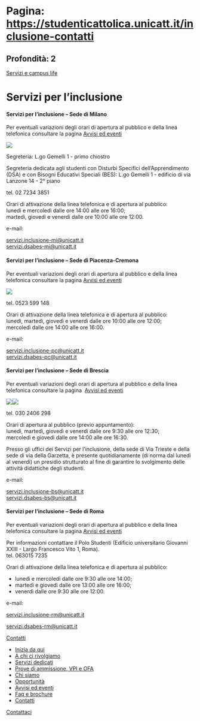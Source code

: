# Pagina: https://studenticattolica.unicatt.it/inclusione-contatti

## Profondità: 2

[Servizi e campus life](home-servizi-e-campus-life)



# Servizi per l’inclusione

#### Servizi per l’inclusione – Sede di Milano

Per eventuali variazioni degli orari di apertura al pubblico e della linea telefonica consultare la pagina [Avvisi ed eventi](inclusione-avvisi-ed-eventi)  
  
[![](Pianta%20uffici%20servizi%20per%20inclusione.jpg)](Pianta%20uffici%20servizi%20per%20inclusione.pdf)

Segreteria: L.go Gemelli 1 - primo chiostro

Segreteria dedicata agli studenti con Disturbi Specifici dell’Apprendimento (DSA) e con Bisogni Educativi Speciali (BES): L.go Gemelli 1 - edificio di via Lanzone 14 - 2° piano

tel. 02 7234 3851

Orari di attivazione della linea telefonica e di apertura al pubblico:  
lunedì e mercoledì dalle ore 14:00 alle ore 16:00;   
martedì, giovedì e venerdì dalle ore 10:00 alle ore 12:00.

e-mail:

[servizi.inclusione-mi@unicatt.it  
servizi.dsabes-mi@unicatt.it](mailto:servizi.inclusione-mi@unicatt.it)

#### Servizi per l’inclusione – Sede di Piacenza-Cremona

Per eventuali variazioni degli orari di apertura al pubblico e della linea telefonica consultare la pagina [Avvisi ed eventi](inclusione-avvisi-ed-eventi)

[![](Servizi%20inclusione_CartinaPC.JPG)](AServizi%20inclusione_CartinaPC.pdf)

tel. 0523 599 148

Orari di attivazione della linea telefonica e di apertura al pubblico:  
lunedì, martedì, giovedì e venerdì dalle ore 10:00 alle ore 12:00;  
mercoledì dalle ore 14:00 alle ore 16:00.

e-mail:

[servizi.inclusione-pc@unicatt.it](mailto:servizi.inclusione-pc@unicatt.it)  
[servizi.dsabes-pc@unicatt.it](mailto:servizi.dsabes-pc@unicatt.it)

#### Servizi per l’inclusione – Sede di Brescia

Per eventuali variazioni degli orari di apertura al pubblico e della linea telefonica consultare la pagina  [Avvisi ed eventi](inclusione-avvisi-ed-eventi)

[![](p-cartine-trieste-BS.jpg)](Via%20Trieste_2023.pdf)[![](p-cartine-garzetta-BS.jpg)](Via%20Garzetta_2023.pdf)

tel. 030 2406 298

Orari di apertura al pubblico (previo appuntamento):   
lunedì, martedì, giovedì e venerdì dalle ore 9:30 alle ore 12:30;  
mercoledì e giovedì dalle ore 14:00 alle ore 16:30.

Presso gli uffici dei Servizi per l’inclusione, della sede di Via Trieste e della sede di via della Garzetta, è presente quotidianamente (di norma dal lunedì al venerdì) un presidio strutturato al fine di garantire lo svolgimento delle attività didattiche degli studenti.

e-mail:

[servizi.inclusione-bs@unicatt.it](mailto:servizi.inclusione-bs@unicatt.it)   
[servizi.dsabes-bs@unicatt.it](mailto:servizi.dsabes-bs@unicatt.it)

#### Servizi per l’inclusione – Sede di Roma

Per eventuali variazioni degli orari di apertura al pubblico e della linea telefonica consultare la pagina [Avvisi ed eventi](inclusione-avvisi-ed-eventi)

Per informazioni contattare il Polo Studenti (Edificio universitario Giovanni XXIII - Largo Francesco Vito 1, Roma).  
tel. 063015 7235

Orari di attivazione della linea telefonica e di apertura al pubblico:

* lunedì e mercoledì dalle ore 9:30 alle ore 14:00;
* martedì e giovedì dalle ore 13:00 alle ore 16:00;
* venerdì dalle ore 9:30 alle ore 12:00.

e-mail:

[servizi.inclusione-rm@unicatt.it](mailto:servizi.inclusione-rm@unicatt.it)

[servizi.dsabes-rm@unicatt.it](mailto:servizi.dsabes-rm@unicatt.it)

[Contatti](#submenu__wrapper "Contatti")

* [Inizia da qui](inclusione-inizia-da-qui "Inizia da qui")
* [A chi ci rivolgiamo](inclusione-a-chi-ci-rivolgiamo "A chi ci rivolgiamo")
* [Servizi dedicati](inclusione-servizi-dedicati "Servizi dedicati")
* [Prove di ammissione, VPI e OFA](inclusione-prove-di-ammissione-vpi-e-ofa "Prove di ammissione, VPI e OFA")
* [Chi siamo](inclusione-chi-siamo "Chi siamo")
* [Opportunità](inclusione-opportunita "Opportunità")
* [Avvisi ed eventi](inclusione-avvisi-ed-eventi "Avvisi ed eventi")
* [Faq e brochure](inclusione-faq-e-brochure "Faq e brochure")
* [Contatti](inclusione-contatti "Contatti")

[Contattaci](home-contatti "Contattaci")